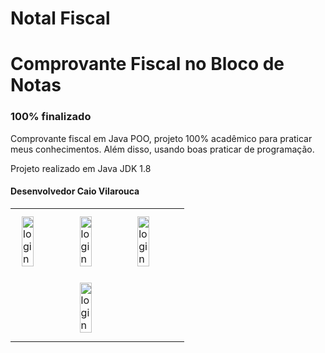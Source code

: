 # Notal Fiscal
 
<h1>Comprovante Fiscal no Bloco de Notas</h1>
<h3>100% finalizado</h3>
<p>Comprovante fiscal em Java POO, projeto 100% acadêmico para praticar meus conhecimentos. Além disso, usando boas praticar de programação.</p>
<p>Projeto realizado em Java JDK 1.8</p>
<h4>Desenvolvedor Caio Vilarouca</h4>
<center>
   <table>
     <tr>
       <td>
          <img alt="login" height="50%" style="margin: 10px" src="https://github.com/CaioVilarouca/Nota-Fiscal/blob/main/0.png"/>
       </td>
       <td>
          <img alt="login" height="50%" style="margin: 10px" src="https://github.com/CaioVilarouca/Nota-Fiscal/blob/main/1.png"/>
       </td>
       <td>
          <img alt="login" height="50%" style="margin: 10px" src="https://github.com/CaioVilarouca/Nota-Fiscal/blob/main/2.png"/>
       </td>
     </tr>
     <tr>
      <td> </td>
       <td>
         <img alt="login" height="50%" style="margin: 10px" src="https://github.com/CaioVilarouca/Nota-Fiscal/blob/main/bloco%20de%20notas.PNG"/> 
       </td>
       <td> </td>
     </tr>
   </table>
</center>

